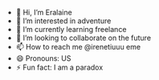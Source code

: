 - 👋 Hi, I’m Eralaine
- 👀 I’m interested in adventure
- 🌱 I’m currently learning freelance
- 💞️ I’m looking to collaborate on the future
- 📫 How to reach me @irenetiuuu eme
- 😄 Pronouns: US
- ⚡ Fun fact: I am a paradox

<!---
thnwera/thnwera is a ✨ special ✨ repository because its `README.md` (this file) appears on your GitHub profile.
You can click the Preview link to take a look at your changes.
--->
